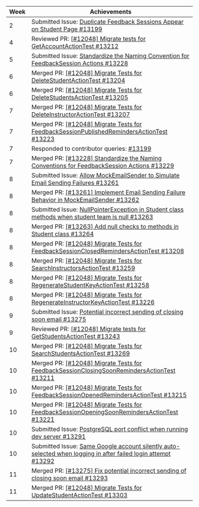 | Week | Achievements                                                                                                                                                         |
|------|----------------------------------------------------------------------------------------------------------------------------------------------------------------------|
| 2    | Submitted Issue: [Duplicate Feedback Sessions Appear on Student Page #13199](https://github.com/TEAMMATES/teammates/issues/13199)                                    |
| 4    | Reviewed PR: [[#12048] Migrate tests for GetAccountActionTest #13212](https://github.com/TEAMMATES/teammates/pull/13212)                                             |
| 5    | Submitted Issue: [Standardize the Naming Convention for FeedbackSession Actions #13228](https://github.com/TEAMMATES/teammates/issues/13228)                         |
| 6    | Merged PR: [[#12048] Migrate Tests for DeleteStudentActionTest #13204](https://github.com/TEAMMATES/teammates/pull/13204)                                            |
| 6    | Merged PR: [[#12048] Migrate Tests for DeleteStudentsActionTest #13205](https://github.com/TEAMMATES/teammates/pull/13205)                                           |
| 7    | Merged PR: [[#12048] Migrate Tests for DeleteInstructorActionTest #13207](https://github.com/TEAMMATES/teammates/pull/13207)                                         |
| 7    | Merged PR: [[#12048] Migrate Tests for FeedbackSessionPublishedRemindersActionTest #13223](https://github.com/TEAMMATES/teammates/pull/13223)                        |
| 7    | Responded to contributor queries: [#13199](https://github.com/TEAMMATES/teammates/issues/13199#issuecomment-2707383293)                                              |
| 7    | Merged PR: [[#13228] Standardize the Naming Conventions for FeedbackSession Actions #13229](https://github.com/TEAMMATES/teammates/pull/13229)                       |
| 8    | Submitted Issue: [Allow MockEmailSender to Simulate Email Sending Failures #13261](https://github.com/TEAMMATES/teammates/issues/13261)                              |
| 8    | Merged PR: [[#13261] Implement Email Sending Failure Behavior in MockEmailSender #13262](https://github.com/TEAMMATES/teammates/pull/13262)                          |
| 8    | Submitted Issue: [NullPointerException in Student class methods when student team is null #13263](https://github.com/TEAMMATES/teammates/issues/13263)               |
| 8    | Merged PR: [[#13263] Add null checks to methods in Student class #13264](https://github.com/TEAMMATES/teammates/pull/13264)                                          |
| 8    | Merged PR: [[#12048] Migrate Tests for FeedbackSessionClosedRemindersActionTest #13208](https://github.com/TEAMMATES/teammates/pull/13208)                           |
| 8    | Merged PR: [[#12048] Migrate Tests for SearchInstructorsActionTest #13259](https://github.com/TEAMMATES/teammates/pull/13259)                                        |
| 8    | Merged PR: [[#12048] Migrate Tests for RegenerateStudentKeyActionTest #13258](https://github.com/TEAMMATES/teammates/pull/13258)                                     |
| 8    | Merged PR: [[#12048] Migrate Tests for RegenerateInstructorKeyActionTest #13226](https://github.com/TEAMMATES/teammates/pull/13226)                                  |
| 9    | Submitted Issue: [Potential incorrect sending of closing soon email #13275](https://github.com/TEAMMATES/teammates/issues/13275)                                     |
| 9    | Reviewed PR: [[#12048] Migrate tests for GetStudentsActionTest #13243](https://github.com/TEAMMATES/teammates/pull/13243)                                            |
| 10   | Merged PR: [[#12048] Migrate Tests for SearchStudentsActionTest #13269](https://github.com/TEAMMATES/teammates/pull/13269)                                           |
| 10   | Merged PR: [[#12048] Migrate Tests for FeedbackSessionClosingSoonRemindersActionTest #13211](https://github.com/TEAMMATES/teammates/pull/13211)                      |
| 10   | Merged PR: [[#12048] Migrate Tests for FeedbackSessionOpenedRemindersActionTest #13215](https://github.com/TEAMMATES/teammates/pull/13215)                           |
| 10   | Merged PR: [[#12048] Migrate Tests for FeedbackSessionOpeningSoonRemindersActionTest #13221](https://github.com/TEAMMATES/teammates/pull/13221)                      |
| 10   | Submitted Issue: [PostgreSQL port conflict when running dev server #13291](https://github.com/TEAMMATES/teammates/issues/13291)                                      |
| 10   | Submitted Issue: [Same Google account silently auto-selected when logging in after failed login attempt #13292](https://github.com/TEAMMATES/teammates/issues/13292) |
| 11   | Merged PR: [[#13275] Fix potential incorrect sending of closing soon email #13293](https://github.com/TEAMMATES/teammates/pull/13293)                                |
| 11   | Merged PR: [[#12048] Migrate Tests for UpdateStudentActionTest #13303](https://github.com/TEAMMATES/teammates/pull/13303)                                            |
